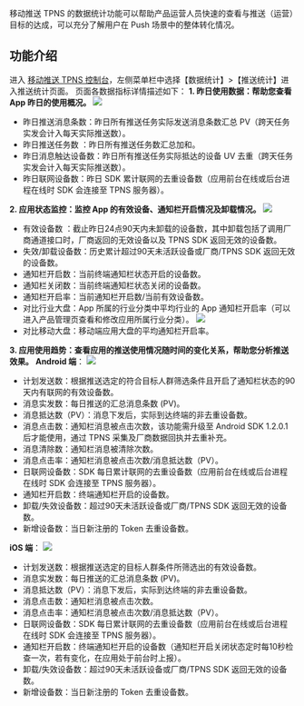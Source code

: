 移动推送 TPNS 的数据统计功能可以帮助产品运营人员快速的查看与推送（运营）目标的达成，可以充分了解用户在 Push 场景中的整体转化情况。
## 功能介绍
进入 [移动推送 TPNS 控制台](https://console.cloud.tencent.com/tpns)，左侧菜单栏中选择【数据统计】>【推送统计】进入推送统计页面。
页面各数据指标详情描述如下：
**1. 昨日使用数据：帮助您查看 App 昨日的使用概况。**
![](https://main.qcloudimg.com/raw/26f9d7a6a3cd26518c4fd2256df7755a.png)
- 昨日推送消息条数：昨日所有推送任务实际发送消息条数汇总 PV（跨天任务实发会计入每天实际推送数）。
- 昨日推送任务数 ：昨日所有推送任务数汇总加和。
- 昨日消息触达设备数：昨日所有推送任务实际抵达的设备 UV 去重（跨天任务实发会计入每天实际推送数）。
- 昨日联网设备数：昨日 SDK 累计联网的去重设备数（应用前台在线或后台进程在线时 SDK 会连接至 TPNS 服务器）。

**2. 应用状态监控：监控 App 的有效设备、通知栏开启情况及卸载情况。**
![](https://main.qcloudimg.com/raw/29045d8efabc6ebdf56038742222014a.png)
- 有效设备数 ：截止昨日24点90天内未卸载的设备数，其中卸载包括了调用厂商通道接口时，厂商返回的无效设备以及 TPNS SDK 返回无效的设备数。
- 失效/卸载设备数：历史累计超过90天未活跃设备或厂商/TPNS SDK 返回无效的设备数。
- 通知栏开启数：当前终端通知栏状态开启的设备数。
- 通知栏关闭数：当前终端通知栏状态关闭的设备数。
- 通知栏开启率：当前通知栏开启数/当前有效设备数。
- 对比行业大盘：App 所属的行业分类中平均行业的 App 通知栏开启率（可以进入产品管理页查看和修改应用所属行业分类）。
  ![](https://main.qcloudimg.com/raw/cdcc47b7b7f02b84bc7eb727f229d74d.png)
- 对比移动大盘：移动端应用大盘的平均通知栏开启率。

**3. 应用使用趋势：查看应用的推送使用情况随时间的变化关系，帮助您分析推送效果。**
**Android 端**：
![](https://main.qcloudimg.com/raw/61ce80ed653cc2ec131de743a7ada613.png)
- 计划发送数：根据推送选定的符合目标人群筛选条件且开启了通知栏状态的90天内有联网的有效设备数。
- 消息实发数：每日推送的汇总消息条数 (PV)。
- 消息抵达数（PV）：消息下发后，实际到达终端的非去重设备数。
- 消息点击数：通知栏消息被点击次数，该功能需升级至 Android SDK 1.2.0.1 后才能使用，通过 TPNS 采集及厂商数据回执并去重补充。
- 消息清除数：通知栏消息被清除次数。
- 消息点击率：通知栏消息被点击次数/消息抵达数（PV）。
- 日联网设备数：SDK 每日累计联网的去重设备数（应用前台在线或后台进程在线时 SDK 会连接至 TPNS 服务器）。
- 通知栏开启数：终端通知栏开启的设备数。
- 卸载/失效设备数：超过90天未活跃设备或厂商/TPNS SDK 返回无效的设备数。
- 新增设备数：当日新注册的 Token 去重设备数。

**iOS 端**：
![](https://main.qcloudimg.com/raw/cd97cbbd3a31cec3639befb211b1886e.png)
- 计划发送数：根据推送选定的目标人群条件所筛选出的有效设备数。
- 消息实发数：每日推送的汇总消息条数 (PV)。
- 消息抵达数（PV）：消息下发后，实际到达终端的非去重设备数。
- 消息点击数：通知栏消息被点击次数。
- 消息点击率：通知栏消息被点击次数/消息抵达数（PV）。
- 日联网设备数：SDK 每日累计联网的去重设备数（应用前台在线或后台进程在线时 SDK 会连接至 TPNS 服务器）。
- 通知栏开启数：终端通知栏开启的设备数（通知栏开启关闭状态定时每10秒检查一次，若有变化，在应用处于前台时上报）。
- 卸载/失效设备数：超过90天未活跃设备或厂商/TPNS SDK 返回无效的设备数。
- 新增设备数：当日新注册的 Token 去重设备数。

